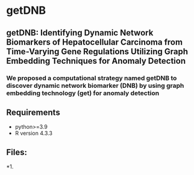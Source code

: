 # getDNB
## getDNB: Identifying Dynamic Network Biomarkers of Hepatocellular Carcinoma from Time-Varying Gene Regulations Utilizing Graph Embedding Techniques for Anomaly Detection
### We proposed a computational strategy named getDNB to discover dynamic network biomarker (DNB) by using graph embedding technology (get) for anomaly detection
## Requirements
* python>=3.9
* R version 4.3.3
## Files:
*1.
